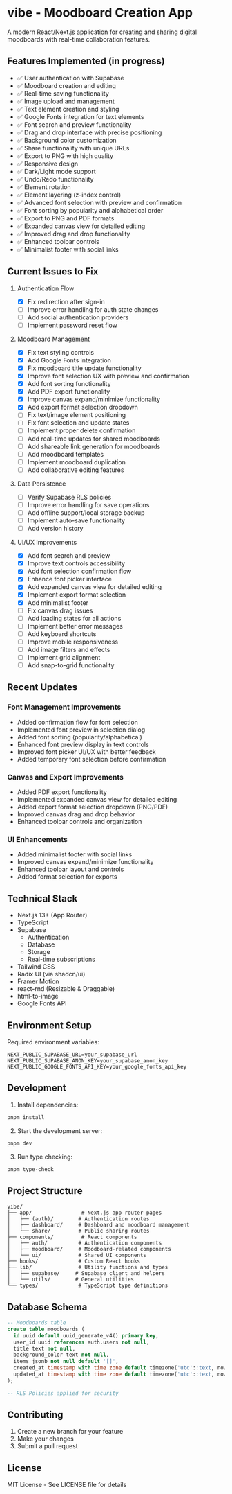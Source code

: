 # vibe - Moodboard Creation App

A modern React/Next.js application for creating and sharing digital moodboards with real-time collaboration features.

## Features Implemented (in progress)

- ✅ User authentication with Supabase
- ✅ Moodboard creation and editing
- ✅ Real-time saving functionality
- ✅ Image upload and management
- ✅ Text element creation and styling
- ✅ Google Fonts integration for text elements
- ✅ Font search and preview functionality
- ✅ Drag and drop interface with precise positioning
- ✅ Background color customization
- ✅ Share functionality with unique URLs
- ✅ Export to PNG with high quality
- ✅ Responsive design
- ✅ Dark/Light mode support
- ✅ Undo/Redo functionality
- ✅ Element rotation
- ✅ Element layering (z-index control)
- ✅ Advanced font selection with preview and confirmation
- ✅ Font sorting by popularity and alphabetical order
- ✅ Export to PNG and PDF formats
- ✅ Expanded canvas view for detailed editing
- ✅ Improved drag and drop functionality
- ✅ Enhanced toolbar controls
- ✅ Minimalist footer with social links

## Current Issues to Fix

1. Authentication Flow

   - [x] Fix redirection after sign-in
   - [ ] Improve error handling for auth state changes
   - [ ] Add social authentication providers
   - [ ] Implement password reset flow

2. Moodboard Management

   - [x] Fix text styling controls
   - [x] Add Google Fonts integration   
   - [x] Fix moodboard title update functionality
   - [x] Improve font selection UX with preview and confirmation
   - [x] Add font sorting functionality
   - [x] Add PDF export functionality
   - [x] Improve canvas expand/minimize functionality
   - [x] Add export format selection dropdown
   - [ ] Fix text/image element positioning
   - [ ] Fix font selection and update states
   - [ ] Implement proper delete confirmation
   - [ ] Add real-time updates for shared moodboards
   - [ ] Add shareable link generation for moodboards
   - [ ] Add moodboard templates
   - [ ] Implement moodboard duplication
   - [ ] Add collaborative editing features

3. Data Persistence

   - [ ] Verify Supabase RLS policies
   - [ ] Improve error handling for save operations
   - [ ] Add offline support/local storage backup
   - [ ] Implement auto-save functionality
   - [ ] Add version history

4. UI/UX Improvements
   - [x] Add font search and preview
   - [x] Improve text controls accessibility
   - [x] Add font selection confirmation flow
   - [x] Enhance font picker interface
   - [x] Add expanded canvas view for detailed editing
   - [x] Implement export format selection
   - [x] Add minimalist footer
   - [ ] Fix canvas drag issues
   - [ ] Add loading states for all actions
   - [ ] Implement better error messages
   - [ ] Add keyboard shortcuts
   - [ ] Improve mobile responsiveness
   - [ ] Add image filters and effects
   - [ ] Implement grid alignment
   - [ ] Add snap-to-grid functionality

## Recent Updates

### Font Management Improvements

- Added confirmation flow for font selection
- Implemented font preview in selection dialog
- Added font sorting (popularity/alphabetical)
- Enhanced font preview display in text controls
- Improved font picker UI/UX with better feedback
- Added temporary font selection before confirmation

### Canvas and Export Improvements

- Added PDF export functionality
- Implemented expanded canvas view for detailed editing
- Added export format selection dropdown (PNG/PDF)
- Improved canvas drag and drop behavior
- Enhanced toolbar controls and organization

### UI Enhancements

- Added minimalist footer with social links
- Improved canvas expand/minimize functionality
- Enhanced toolbar layout and controls
- Added format selection for exports

## Technical Stack

- Next.js 13+ (App Router)
- TypeScript
- Supabase
  - Authentication
  - Database
  - Storage
  - Real-time subscriptions
- Tailwind CSS
- Radix UI (via shadcn/ui)
- Framer Motion
- react-rnd (Resizable & Draggable)
- html-to-image
- Google Fonts API

## Environment Setup

Required environment variables:

```env
NEXT_PUBLIC_SUPABASE_URL=your_supabase_url
NEXT_PUBLIC_SUPABASE_ANON_KEY=your_supabase_anon_key
NEXT_PUBLIC_GOOGLE_FONTS_API_KEY=your_google_fonts_api_key
```

## Development

1. Install dependencies:

```bash
pnpm install
```

2. Start the development server:

```bash
pnpm dev
```

3. Run type checking:

```bash
pnpm type-check
```

## Project Structure

```
vibe/
├── app/                # Next.js app router pages
│   ├── (auth)/        # Authentication routes
│   ├── dashboard/     # Dashboard and moodboard management
│   └── share/         # Public sharing routes
├── components/         # React components
│   ├── auth/          # Authentication components
│   ├── moodboard/     # Moodboard-related components
│   └── ui/            # Shared UI components
├── hooks/             # Custom React hooks
├── lib/               # Utility functions and types
│   ├── supabase/     # Supabase client and helpers
│   └── utils/        # General utilities
└── types/             # TypeScript type definitions
```

## Database Schema

```sql
-- Moodboards table
create table moodboards (
  id uuid default uuid_generate_v4() primary key,
  user_id uuid references auth.users not null,
  title text not null,
  background_color text not null,
  items jsonb not null default '[]',
  created_at timestamp with time zone default timezone('utc'::text, now()) not null,
  updated_at timestamp with time zone default timezone('utc'::text, now()) not null
);

-- RLS Policies applied for security
```

## Contributing

1. Create a new branch for your feature
2. Make your changes
3. Submit a pull request

## License

MIT License - See LICENSE file for details
